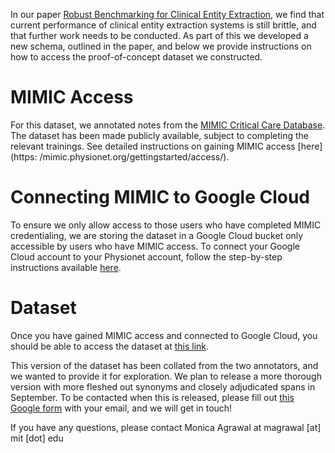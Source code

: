 In our paper [Robust Benchmarking for Clinical Entity Extraction](http://arxiv.org/abs/2007.16127), we find that current performance of clinical entity extraction systems is still brittle, and that further work needs to be conducted. As part of this we developed a new schema, outlined in the paper, and below we provide instructions on how to access the proof-of-concept dataset we constructed. 

# MIMIC Access
For this dataset, we annotated notes from the [MIMIC Critical Care Database](https://mimic.physionet.org/). The dataset has been made publicly available, subject to completing the relevant trainings. See detailed instructions on gaining MIMIC access [here](https: /mimic.physionet.org/gettingstarted/access/). 

# Connecting MIMIC to Google Cloud
To ensure we only allow access to those users who have completed MIMIC credentialing, we are storing the dataset in a Google Cloud bucket only accessible by users who have MIMIC access. To connect your Google Cloud account to your Physionet account, follow the step-by-step instructions available [here](https://mimic.physionet.org/gettingstarted/cloud/). 

# Dataset
Once you have gained MIMIC access and connected to Google Cloud, you should be able to access the dataset at [this link](https://console.cloud.google.com/storage/browser/mimic_nlp_annotations). 

This version of the dataset has been collated from the two annotators, and we wanted to provide it for exploration. We plan to release a more thorough version with more fleshed out synonyms and closely adjudicated spans in September. To be contacted when this is released, please fill out [this Google form](https://forms.gle/svNwWntkyqAHFFq37) with your email, and we will get in touch!

If you have any questions, please contact Monica Agrawal at magrawal [at] mit [dot] edu
